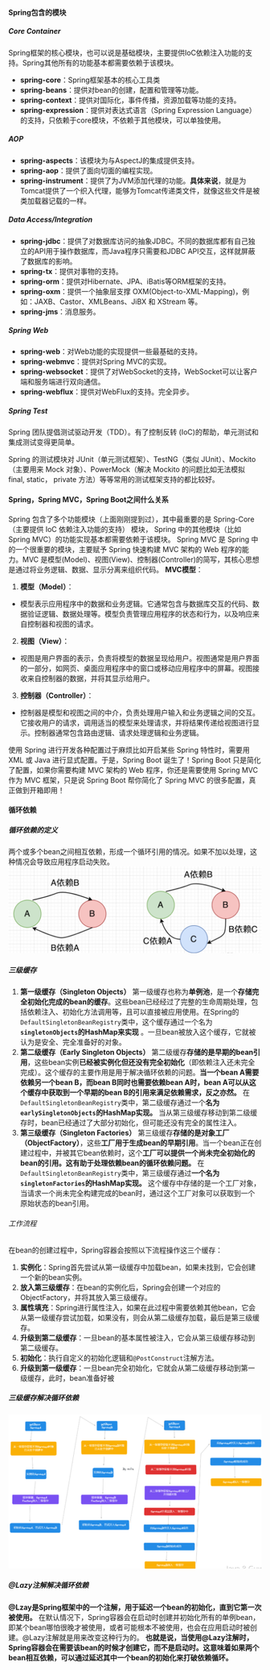 #### Spring包含的模块
##### Core Container
Spring框架的核心模块，也可以说是基础模块，主要提供IoC依赖注入功能的支持。Spring其他所有的功能基本都需要依赖于该模块。
- **spring-core**：Spring框架基本的核心工具类
- **spring-beans**：提供对bean的创建，配置和管理等功能。
- **spring-context**：提供对国际化，事件传播，资源加载等功能的支持。
- **spring-expression**：提供对表达式语言（Spring Expression Language）的支持，只依赖于core模块，不依赖于其他模块，可以单独使用。

##### AOP
- **spring-aspects**：该模块为与AspectJ的集成提供支持。
- **spring-aop**：提供了面向切面的编程实现。
- **spring-instrument**：提供了为JVM添加代理的功能。**具体来说**，就是为Tomcat提供了一个织入代理，能够为Tomcat传递类文件，就像这些文件是被类加载器记载的一样。

##### Data Access/Integration
- **spring-jdbc**：提供了对数据库访问的抽象JDBC。不同的数据库都有自己独立的API用于操作数据库，而Java程序只需要和JDBC API交互，这样就屏蔽了数据库的影响。
- **spring-tx**：提供对事物的支持。
- **spring-orm**：提供对Hibernate、JPA、iBatis等ORM框架的支持。
- **spring-oxm**：提供一个抽象层支撑 OXM(Object-to-XML-Mapping)，例如：JAXB、Castor、XMLBeans、JiBX 和 XStream 等。
- **spring-jms**：消息服务。

##### Spring Web
- **spring-web**：对Web功能的实现提供一些最基础的支持。
- **spring-webmvc**：提供对Spring MVC的实现。
- **spring-websocket**：提供了对WebSocket的支持，WebSocket可以让客户端和服务端进行双向通信。
- **spring-webflux**：提供对WebFlux的支持。完全异步。

##### Spring Test
Spring 团队提倡测试驱动开发（TDD）。有了控制反转 (IoC)的帮助，单元测试和集成测试变得更简单。

Spring 的测试模块对 JUnit（单元测试框架）、TestNG（类似 JUnit）、Mockito（主要用来 Mock 对象）、PowerMock（解决 Mockito 的问题比如无法模拟 final, static， private 方法）等等常用的测试框架支持的都比较好。

#### Spring，Spring MVC，Spring Boot之间什么关系
Spring 包含了多个功能模块（上面刚刚提到过），其中最重要的是 Spring-Core（主要提供 IoC 依赖注入功能的支持） 模块， Spring 中的其他模块（比如 Spring MVC）的功能实现基本都需要依赖于该模块。
Spring MVC 是 Spring 中的一个很重要的模块，主要赋予 Spring 快速构建 MVC 架构的 Web 程序的能力。MVC 是模型(Model)、视图(View)、控制器(Controller)的简写，其核心思想是通过将业务逻辑、数据、显示分离来组织代码。
**MVC模型**：
1. **模型（Model）**：
 - 模型表示应用程序中的数据和业务逻辑。它通常包含与数据库交互的代码、数据验证逻辑、数据处理等。模型负责管理应用程序的状态和行为，以及响应来自控制器和视图的请求。
2. **视图（View）**：
-  视图是用户界面的表示，负责将模型的数据呈现给用户。视图通常是用户界面的一部分，如网页、桌面应用程序中的窗口或移动应用程序中的屏幕。视图接收来自控制器的数据，并将其显示给用户。
3. **控制器（Controller）**：
-  控制器是模型和视图之间的中介，负责处理用户输入和业务逻辑之间的交互。它接收用户的请求，调用适当的模型来处理请求，并将结果传递给视图进行显示。控制器通常包含路由逻辑、请求处理逻辑和业务逻辑。

使用 Spring 进行开发各种配置过于麻烦比如开启某些 Spring 特性时，需要用 XML 或 Java 进行显式配置。于是，Spring Boot 诞生了！Spring Boot 只是简化了配置，如果你需要构建 MVC 架构的 Web 程序，你还是需要使用 Spring MVC 作为 MVC 框架，只是说 Spring Boot 帮你简化了 Spring MVC 的很多配置，真正做到开箱即用！
#### 循环依赖
##### 循环依赖的定义
两个或多个bean之间相互依赖，形成一个循环引用的情况。如果不加以处理，这种情况会导致应用程序启动失败。
![](../../img/Pasted%20image%2020240512172545.png)

##### 三级缓存
1. **第一级缓存（Singleton Objects）**
第一级缓存也称为**单例池**，是一个**存储完全初始化完成的bean的缓存**。这些bean已经经过了完整的生命周期处理，包括依赖注入、初始化方法调用等，且可以直接被应用使用。在Spring的`DefaultSingletonBeanRegistry`类中，这个缓存通过一个名为 **` singletonObjects`的HashMap来实现** 。一旦bean被放入这个缓存，它就被认为是安全、完全准备好的对象。
 2. **第二级缓存（Early Singleton Objects）**
第二级缓存**存储的是早期的bean引用**，这些bean实例**已经被实例化但还没有完全初始化**（即依赖注入还未完全完成）。这个缓存的主要作用是用于解决循环依赖的问题。**当一个bean A需要依赖另一个bean B，而bean B同时也需要依赖bean A时，bean A可以从这个缓存中获取到一个早期的bean B的引用来满足依赖需求，反之亦然。**
在`DefaultSingletonBeanRegistry`类中，第二级缓存通过一个**名为`earlySingletonObjects`的HashMap实现。** 当从第三级缓存移动到第二级缓存时，bean已经通过了大部分初始化，但可能还没有完全的属性注入。
 3. **第三级缓存（Singleton Factories）**
第三级缓存**存储的是对象工厂（ObjectFactory）**，这些**工厂用于生成bean的早期引用**。当一个bean正在创建过程中，并被其它bean依赖时，这个**工厂可以提供一个尚未完全初始化的bean的引用。这有助于处理依赖bean的循环依赖问题。**
在`DefaultSingletonBeanRegistry`类中，第三级缓存通过**一个名为`singletonFactories`的HashMap实现。** 这个缓存中存储的是一个工厂对象，当请求一个尚未完全构建完成的bean时，通过这个工厂对象可以获取到一个原始状态的bean引用。
###### 工作流程
在bean的创建过程中，Spring容器会按照以下流程操作这三个缓存：
1. **实例化**：Spring首先尝试从第一级缓存中加载bean，如果未找到，它会创建一个新的bean实例。
2. **放入第三级缓存**：在bean的实例化后，Spring会创建一个对应的ObjectFactory，并将其放入第三级缓存。
3. **属性填充**：Spring进行属性注入，如果在此过程中需要依赖其他bean，它会从第一级缓存尝试加载，如果没有，则会从第二级缓存加载，最后是第三级缓存。
4. **升级到第二级缓存**：一旦bean的基本属性被注入，它会从第三级缓存移动到第二级缓存。
5. **初始化**：执行自定义的初始化逻辑和`@PostConstruct`注解方法。
6. **升级到第一级缓存**：一旦bean完全初始化，它就会从第二级缓存移动到第一级缓存，此时，bean准备好被
##### 三级缓存解决循环依赖

![](../../img/Pasted%20image%2020240512172024.png)

##### @Lazy注解解决循环依赖

**@Lzay是Spring框架中的一个注解，用于延迟一个bean的初始化，直到它第一次被使用。** 在默认情况下，Spring容器会在启动时创建并初始化所有的单例bean，即某个bean哪怕很晚才被使用，或者可能根本不被使用，也会在应用启动时被创建。@Lazy注解就是用来改变这种行为的。
**也就是说，当使用@Lazy注解时，Spring容器会在需要该bean的时候才创建它，而不是启动时。这意味着如果两个bean相互依赖，可以通过延迟其中一个bean的初始化来打破依赖循环。**